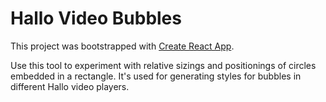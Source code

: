 # Hallo Video Bubbles

This project was bootstrapped with [Create React App](https://github.com/facebook/create-react-app).

Use this tool to experiment with relative sizings and positionings of circles embedded in a rectangle. It's used for generating styles for bubbles in different Hallo video players.
